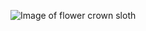 ![Image of flower crown sloth](https://user-images.githubusercontent.com/82617960/115910252-780e2100-a421-11eb-8ab6-7a5d4f5439fe.jpg)
